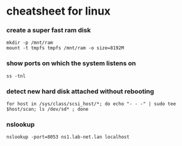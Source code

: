 # cheatsheet for linux

### create a super fast ram disk

    mkdir -p /mnt/ram
    mount -t tmpfs tmpfs /mnt/ram -o size=8192M

### show  ports on which the system listens on

    ss -tnl

### detect new hard disk attached without rebooting

    for host in /sys/class/scsi_host/*; do echo "- - -" | sudo tee $host/scan; ls /dev/sd* ; done

### nslookup

    nslookup -port=8053 ns1.lab-net.lan localhost
